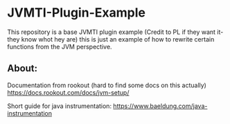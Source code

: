 # JVMTI-Plugin-Example
This repository is a base JVMTI plugin example (Credit to PL if they want it- they know whot hey are) this is just an example of how to rewrite certain functions from the JVM perspective. 

## About: 

Documentation from rookout (hard to find some docs on this actually) https://docs.rookout.com/docs/jvm-setup/

Short guide for java instrumentation: 
https://www.baeldung.com/java-instrumentation